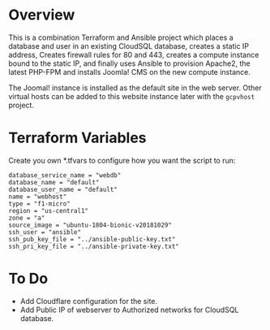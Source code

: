 # Overview
This is a combination Terraform and Ansible project which places a database and user in an existing CloudSQL database, creates a static IP address, Creates firewall rules for 80 and 443,  creates a compute instance bound to the static IP, and finally uses Ansible to provision Apache2, the latest PHP-FPM and installs Joomla! CMS on the new compute instance.

The Joomal! instance is installed as the default site in the web server. Other virtual hosts can be added to this website instance later with the `gcpvhost` project.

# Terraform Variables
Create you own *.tfvars to configure how you want the script to run:

    database_service_name = "webdb"
    database_name = "default"
    database_user_name = "default"
    name = "webhost"
    type = "f1-micro"
    region = "us-central1"
    zone = "a"
    source_image = "ubuntu-1804-bionic-v20181029"
    ssh_user = "ansible"
    ssh_pub_key_file = "../ansible-public-key.txt"
    ssh_pri_key_file = "../ansible-private-key.txt"


# To Do
* Add Cloudflare configuration for the site.
* Add Public IP of webserver to Authorized networks for CloudSQL database.
    
